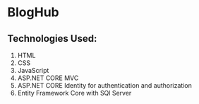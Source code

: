 # BlogHub

## Technologies Used:
1. HTML
2. CSS
3. JavaScript
4. ASP.NET CORE MVC
5. ASP.NET CORE Identity for authentication and authorization
6. Entity Framework Core with SQl Server

